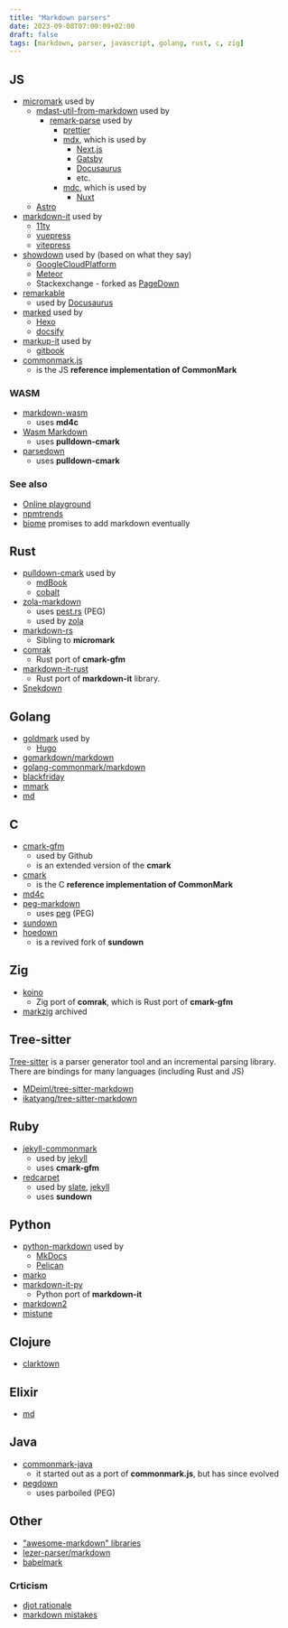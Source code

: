 ```yaml
---
title: "Markdown parsers"
date: 2023-09-08T07:00:09+02:00
draft: false
tags: [markdown, parser, javascript, golang, rust, c, zig]
---
```


## JS

- [micromark](https://github.com/micromark/micromark) used by
  - [mdast-util-from-markdown](https://github.com/syntax-tree/mdast-util-from-markdown) used by
    - [remark-parse](https://github.com/remarkjs/remark/tree/main/packages/remark-parse) used by
      - [prettier](https://prettier.io/blog/2017/11/07/1.8.0.html)
      - [mdx](https://github.com/mdx-js/mdx/tree/main/packages/mdx), which is used by
        - [Next.js](https://nextjs.org/)
        - [Gatsby](https://www.gatsbyjs.com/)
        - [Docusaurus](https://docusaurus.io/)
        - etc.
      - [mdc](https://www.npmjs.com/package/remark-mdc), which is used by
        - [Nuxt](https://nuxt.com/)
  - [Astro](https://astro.build/)
- [markdown-it](https://github.com/markdown-it/markdown-it) used by
  - [11ty](https://www.11ty.dev/docs/languages/markdown/)
  - [vuepress](https://v2.vuepress.vuejs.org/)
  - [vitepress](https://vitepress.dev/)
- [showdown](https://github.com/showdownjs/showdown) used by (based on what they say)
  - [GoogleCloudPlatform](https://github.com/GoogleCloudPlatform)
  - [Meteor](https://www.meteor.com/)
  - Stackexchange - forked as [PageDown](https://code.google.com/archive/p/pagedown/)
- [remarkable](https://github.com/jonschlinkert/remarkable)
  - used by [Docusaurus](https://docusaurus.io/)
- [marked](https://github.com/markedjs/marked) used by
  - [Hexo](https://hexo.io/index.html)
  - [docsify](https://github.com/docsifyjs/docsify)
- [markup-it](https://www.npmjs.com/package/markup-it) used by
  - [gitbook](https://www.gitbook.com/)
- [commonmark.js](https://github.com/commonmark/commonmark.js/)
  - is the JS **reference implementation of CommonMark**

### WASM

- [markdown-wasm](https://github.com/rsms/markdown-wasm)
  - uses **md4c**
- [Wasm Markdown](https://markdown.fastlylabs.com/)
  - uses **pulldown-cmark**
- [parsedown](https://github.com/rodneylab/parsedown)
  - uses **pulldown-cmark**

### See also

- [Online playground](https://umemotoctrl.github.io/mdpjs/)
- [npmtrends](https://npmtrends.com/commonmark-vs-markdown-it-vs-marked-vs-markup-it-vs-micromark-vs-remark-parse-vs-remarkable-vs-showdown)
- [biome](https://biomejs.dev/internals/language-support/) promises to add markdown eventually

## Rust

- [pulldown-cmark](https://github.com/raphlinus/pulldown-cmark) used by
  - [mdBook](https://github.com/rust-lang/mdBook)
  - [cobalt](https://cobalt-org.github.io/)
- [zola-markdown](https://github.com/getzola/zola/tree/master/components/markdown)
  - uses [pest.rs](https://pest.rs/) (PEG)
  - used by [zola](https://github.com/getzola/zola)
- [markdown-rs](https://github.com/wooorm/markdown-rs)
  - Sibling to **micromark**
- [comrak](https://github.com/kivikakk/comrak)
  - Rust port of **cmark-gfm**
- [markdown-it-rust](https://github.com/markdown-it-rust/markdown-it)
  - Rust port of **markdown-it** library.
- [Snekdown](https://github.com/Trivernis/snekdown)

## Golang

- [goldmark](https://github.com/yuin/goldmark) used by
  - [Hugo](https://gohugo.io/getting-started/configuration-markup/)
- [gomarkdown/markdown](https://github.com/gomarkdown/markdown)
- [golang-commonmark/markdown](https://gitlab.com/golang-commonmark/markdown)
- [blackfriday](https://github.com/russross/blackfriday)
- [mmark](https://github.com/mmarkdown/mmark)
- [md](https://pkg.go.dev/src.elv.sh/pkg/md)

## C

- [cmark-gfm](https://github.com/github/cmark-gfm)
  - used by Github
  - is an extended version of the **cmark**
- [cmark](https://github.com/commonmark/cmark)
  - is the C **reference implementation of CommonMark**
- [md4c](https://github.com/mity/md4c)
- [peg-markdown](https://github.com/jgm/peg-markdown)
  - uses [peg](https://piumarta.com/software/peg/) (PEG)
- [sundown](https://github.com/vmg/sundown)
- [hoedown](https://github.com/hoedown/hoedown)
  - is a revived fork of **sundown**

## Zig

- [koino](https://github.com/kivikakk/koino)
  - Zig port of **comrak**, which is Rust port of **cmark-gfm**
- [markzig](https://github.com/demizer/markzig) archived

## Tree-sitter

[Tree-sitter](https://tree-sitter.github.io/tree-sitter/) is a parser generator tool and an incremental parsing library. There are bindings for many languages (including Rust and JS)

- [MDeiml/tree-sitter-markdown](https://github.com/MDeiml/tree-sitter-markdown)
- [ikatyang/tree-sitter-markdown](https://github.com/ikatyang/tree-sitter-markdown)

## Ruby

- [jekyll-commonmark](https://github.com/jekyll/jekyll-commonmark)
  - used by [jekyll](https://jekyllrb.com/docs/configuration/markdown/)
  - uses **cmark-gfm**
- [redcarpet](https://github.com/vmg/redcarpet)
  - used by [slate](https://github.com/slatedocs/slate), [jekyll](https://jekyllrb.com/docs/configuration/markdown/)
  - uses **sundown**

## Python

- [python-markdown](https://python-markdown.github.io/) used by
  - [MkDocs](https://www.mkdocs.org/)
  - [Pelican](https://getpelican.com/)
- [marko](https://github.com/frostming/marko)
- [markdown-it-py](https://github.com/executablebooks/markdown-it-py)
  - Python port of **markdown-it**
- [markdown2](https://github.com/trentm/python-markdown2)
- [mistune](https://github.com/lepture/mistune)

## Clojure

- [clarktown](https://github.com/askonomm/clarktown)

## Elixir

- [md](https://github.com/am-kantox/md)

## Java

- [commonmark-java](https://github.com/commonmark/commonmark-java)
  - it started out as a port of **commonmark.js**, but has since evolved
- [pegdown](https://github.com/sirthias/pegdown)
  - uses parboiled (PEG)

## Other

- ["awesome-markdown" libraries](https://github.com/BubuAnabelas/awesome-markdown#libraries)
- [lezer-parser/markdown](https://github.com/lezer-parser/markdown)
- [babelmark](https://babelmark.github.io/)

### Crticism

- [djot rationale](https://github.com/jgm/djot#rationale)
- [markdown mistakes](https://www.swyx.io/markdown-mistakes)
